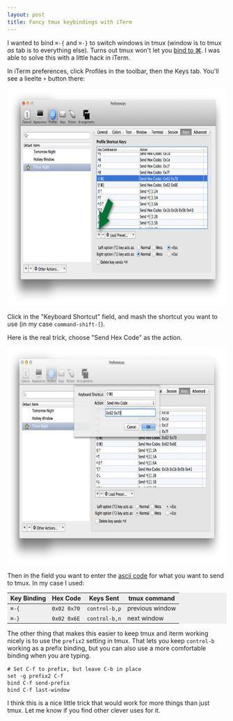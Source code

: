 ```yaml
---
layout: post
title: Fancy tmux keybindings with iTerm
---
```


I wanted to bind `⌘-{` and `⌘-}` to switch windows in tmux (window is to tmux _as_ tab is to everything else). Turns out tmux won't let you [bind to ⌘](http://superuser.com/a/259622/70029). I was able to solve this with a little hack in iTerm.

In iTerm preferences, click Profiles in the toolbar, then the Keys tab. You'll see a lieelte `+` button there:

<img src="/images/tmux-keybindings-01.png" style="height:500px;" />

Click in the "Keyboard Shortcut" field, and mash the shortcut you want to use (in my case `command-shift-[`).

Here is the real trick, choose "Send Hex Code" as the action.

<img src="/images/tmux-keybindings-02.png" style="height:500px;" />

Then in the field you want to enter the [ascii code](http://www.columbia.edu/kermit/ascii.html) for what you want to send to tmux. In my case I used:

<table style="background-color: #efefef;">
<thead>
<tr>
  <th>Key Binding</th>
  <th>Hex Code</th>
  <th>Keys Sent</th>
  <th>tmux command</th>
</tr>
</thead>
<tbody>
<tr>
  <td> <code>⌘-{</code> </td>
  <td> <code>0x02 0x70</code> </td>
  <td> <code>control-b,p</code> </td>
  <td> previous window </td>
</tr>
<tr>
  <td> <code>⌘-}</code> </td>
  <td> <code>0x02 0x6E</code> </td>
  <td> <code>control-b,n</code> </td>
  <td> next window </td>
</tr>
</tbody>
</table>

The other thing that makes this easier to keep tmux and iterm working nicely is to use the `prefix2` setting in tmux. That lets you keep `control-b` working as a prefix binding, but you can also use a more comfortable binding when you are typing.

    # Set C-f to prefix, but leave C-b in place
    set -g prefix2 C-f
    bind C-f send-prefix
    bind C-f last-window

I think this is a nice little trick that would work for more things than just tmux. Let me know if you find other clever uses for it.
